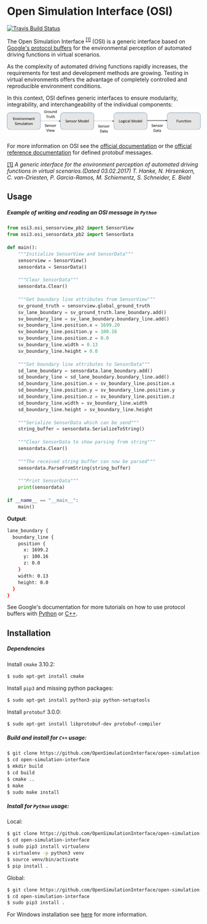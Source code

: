 Open Simulation Interface (OSI)
===============================

[![Travis Build Status](https://travis-ci.org/vkresch/open-simulation-interface.svg?branch=master)](https://travis-ci.org/vkresch/open-simulation-interface)

The Open Simulation Interface <sup>[[1]](https://www.hot.ei.tum.de/forschung/automotive-veroeffentlichungen/)</sup> (OSI) is a generic interface based on [Google's protocol buffers](https://developers.google.com/protocol-buffers/) for the environmental perception of automated driving functions in virtual scenarios.

As the complexity of automated driving functions rapidly increases, the requirements for test and development methods are growing. Testing in virtual environments offers the advantage of completely controlled and reproducible environment conditions.

In this context, OSI defines generic interfaces to ensure modularity, integrability, and interchangeability of the individual components:
![](doc/images/osicontextwiki.png)

For more information on OSI see the [official documentation](https://opensimulationinterface.github.io/osi-documentation/) or the [official reference documentation](https://opensimulationinterface.github.io/open-simulation-interface/) for defined protobuf messages. 

[[1]](https://www.hot.ei.tum.de/forschung/automotive-veroeffentlichungen/) *A generic interface for the environment perception of automated driving functions in virtual scenarios.(Dated 03.02.2017) T. Hanke, N. Hirsenkorn, C. van-Driesten, P. Garcia-Ramos, M. Schiementz, S. Schneider, E. Biebl*

## Usage
##### Example of writing and reading an OSI message in `Python`
```python
from osi3.osi_sensorview_pb2 import SensorView
from osi3.osi_sensordata_pb2 import SensorData

def main():
    """Initialize SensorView and SensorData"""
    sensorview = SensorView()
    sensordata = SensorData()

    """Clear SensorData"""
    sensordata.Clear()

    """Get boundary line attributes from SensorView"""
    sv_ground_truth = sensorview.global_ground_truth
    sv_lane_boundary = sv_ground_truth.lane_boundary.add()
    sv_boundary_line = sv_lane_boundary.boundary_line.add()
    sv_boundary_line.position.x = 1699.20
    sv_boundary_line.position.y = 100.16
    sv_boundary_line.position.z = 0.0
    sv_boundary_line.width = 0.13
    sv_boundary_line.height = 0.0

    """Set boundary line attributes to SensorData"""
    sd_lane_boundary = sensordata.lane_boundary.add()
    sd_boundary_line = sd_lane_boundary.boundary_line.add()
    sd_boundary_line.position.x = sv_boundary_line.position.x
    sd_boundary_line.position.y = sv_boundary_line.position.y
    sd_boundary_line.position.z = sv_boundary_line.position.z
    sd_boundary_line.width = sv_boundary_line.width
    sd_boundary_line.height = sv_boundary_line.height

    """Serialize SensorData which can be send"""
    string_buffer = sensordata.SerializeToString()

    """Clear SensorData to show parsing from string"""
    sensordata.Clear()

    """The received string buffer can now be parsed"""
    sensordata.ParseFromString(string_buffer)

    """Print SensorData"""
    print(sensordata)

if __name__ == "__main__":
    main()
```
**Output**:
```bash
lane_boundary {
  boundary_line {
    position {
      x: 1699.2
      y: 100.16
      z: 0.0
    }
    width: 0.13
    height: 0.0
  }
}
```
See Google's documentation for more tutorials on how to use protocol buffers with [Python](https://developers.google.com/protocol-buffers/docs/pythontutorial) or [C++](https://developers.google.com/protocol-buffers/docs/cpptutorial).
## Installation
##### Dependencies
Install `cmake` 3.10.2:
```bash
$ sudo apt-get install cmake
```
Install `pip3` and missing python packages:
```bash
$ sudo apt-get install python3-pip python-setuptools
```
Install `protobuf` 3.0.0:
```bash
$ sudo apt-get install libprotobuf-dev protobuf-compiler
```


##### Build and install for `C++` usage:
```bash
$ git clone https://github.com/OpenSimulationInterface/open-simulation-interface.git
$ cd open-simulation-interface
$ mkdir build
$ cd build
$ cmake ..
$ make
$ sudo make install
```

##### Install for `Python` usage:
Local:
```bash
$ git clone https://github.com/OpenSimulationInterface/open-simulation-interface.git
$ cd open-simulation-interface
$ sudo pip3 install virtualenv 
$ virtualenv -p python3 venv
$ source venv/bin/activate
$ pip install .
```

Global:
```bash
$ git clone https://github.com/OpenSimulationInterface/open-simulation-interface.git
$ cd open-simulation-interface
$ sudo pip3 install .
```
For Windows installation see [here](https://opensimulationinterface.github.io/osi-documentation/osi/windows.html) for more information.

